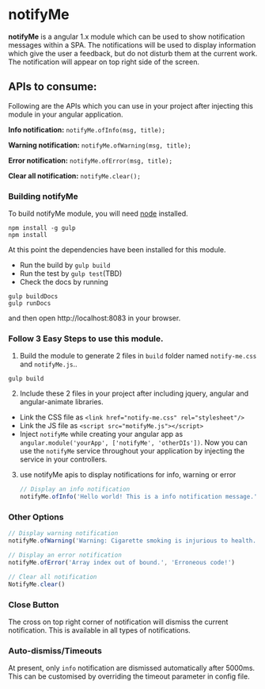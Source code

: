 # notifyMe

**notifyMe** is a angular 1.x module which can be used to show notification messages within a SPA. The notifications will be used to display information which give the user a feedback, but do not disturb them at the current work.
The notification will appear on top right side of the screen.


## APIs to consume:
Following are the APIs which you can use in your project after injecting this module in your angular application.

**Info notification:**
`notifyMe.ofInfo(msg, title);`

**Warning notification:**
`notifyMe.ofWarning(msg, title);`

**Error notification:**
`notifyMe.ofError(msg, title);`

**Clear all notification:**
`notifyMe.clear();`

### Building notifyMe

To build notifyMe module, you will need [node](http://nodejs.org) installed.

```
npm install -g gulp
npm install
```
At this point the dependencies have been installed for this module.
- Run the build by `gulp build`
- Run the test by `gulp test`(TBD)
- Check the docs by running
```
gulp buildDocs
gulp runDocs
```
and then open http://localhost:8083 in your browser.

### Follow 3 Easy Steps to use this module.

1. Build the module to generate 2 files in `build` folder named `notify-me.css` and `notifyMe.js`..
```
gulp build
```

2. Include these 2 files in your project after including jquery, angular and angular-animate libraries.
  - Link the CSS file as  `<link href="notify-me.css" rel="stylesheet"/>`
  - Link the JS file as  `<script src="motifyMe.js"></script>`
  - Inject `notifyMe` while creating your angular app as `angular.module('yourApp', ['notifyMe', 'otherDIs'])`. Now you can use the `notifyMe` service throughout your application by injecting the service in your controllers.

3. use notifyMe apis to display notifications for info, warning or error
	```js
	// Display an info notification
	notifyMe.ofInfo('Hello world! This is a info notification message.', 'Info notification title');
	```

### Other Options

```js
// Display warning notification
notifyMe.ofWarning('Warning: Cigarette smoking is injurious to health.', 'Hazardous warning')

// Display an error notification
notifyMe.ofError('Array index out of bound.', 'Erroneous code!')

// Clear all notification
NotifyMe.clear()

```
### Close Button

The cross on top right corner of notification will dismiss the current notification.
This is available in all types of notifications.

### Auto-dismiss/Timeouts
At present, only `info` notification are dismissed automatically after 5000ms.
This can be customised by overriding the timeout parameter in config file.


